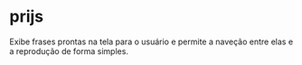# prijs
Exibe frases prontas na tela para o usuário e permite a naveção entre elas e a reprodução de forma simples. 
